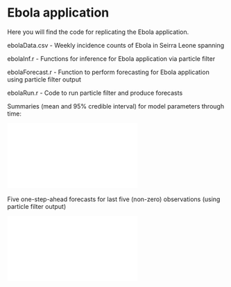 # Ebola application
Here you will find the code for replicating the Ebola application.

ebolaData.csv - Weekly incidence counts of Ebola in Seirra Leone spanning  

ebolaInf.r - Functions for inference for Ebola application via particle filter

ebolaForecast.r - Function to perform forecasting for Ebola application using particle filter output

ebolaRun.r - Code to run particle filter and produce forecasts

Summaries (mean and 95% credible interval) for model parameters through time:

![plot](summariesEbola.pdf)

Five one-step-ahead forecasts for last five (non-zero) observations (using particle filter output)

![plot2](forecastsEbola.pdf)